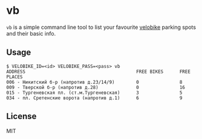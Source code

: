 # vb
`vb` is a simple command line tool to list your favourite [velobike](http://velobike.ru) parking spots and their basic info.
## Usage
```
$ VELOBIKE_ID=<id> VELOBIKE_PASS=<pass> vb
ADDRESS                                         FREE BIKES      FREE PLACES
006 - Никитский б-р (напротив д.23/14/9)        0               8
009 - Тверской б-р (напротив д.28)              0               16
015 - Тургеневская пл. (ст.м.Тургеневская)      3               5
034 - пл. Сретенские ворота (напротив д.1)      6               9
```
## License
MIT
